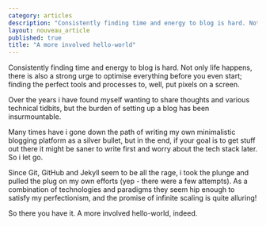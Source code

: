 ```yaml
---
category: articles
description: "Consistently finding time and energy to blog is hard. Not only life happens, there is also a strong urge to optimise everything before you even start; finding the perfect tools and processes to, well, put pixels on a screen."
layout: nouveau_article
published: true
title: "A more involved hello-world"
---
```


Consistently finding time and energy to blog is hard. Not only life happens, there is also a strong urge to optimise everything before you even start; finding the perfect tools and processes to, well, put pixels on a screen.

Over the years i have found myself wanting to share thoughts and various technical tidbits, but the burden of setting up a blog has been insurmountable.

Many times have i gone down the path of writing my own minimalistic blogging platform as a silver bullet, but in the end, if your goal is to get stuff out there it might be saner to write first and worry about the tech stack later. So i let go.

Since Git, GitHub and Jekyll seem to be all the rage, i took the plunge and pulled the plug on my own efforts (yep - there were a few attempts). As a combination of technologies and paradigms they seem hip enough to satisfy my perfectionism, and the promise of infinite scaling is quite alluring!

So there you have it. A more involved hello-world, indeed.
